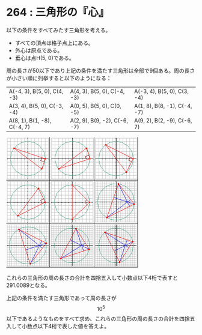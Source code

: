 # 264 : 三角形の『心』

以下の条件をすべてみたす三角形を考える。

* すべての頂点は格子点上にある。
* 外心は原点である。
* 垂心は点H(5, 0)である。

周の長さが50以下であり上記の条件を満たす三角形は全部で9個ある。周の長さが小さい順に列挙すると以下のようになる：

|                             |                              |                              |
| --------------------------- | ---------------------------- | ---------------------------- |
| A(-4, 3), B(5, 0), C(4, -3) | A(4, 3), B(5, 0), C(-4, -3)  | A(-3, 4), B(5, 0), C(3, -4)  |
| A(3, 4), B(5, 0), C(-3, -4) | A(0, 5), B(5, 0), C(0, -5)   | A(1, 8), B(8, -1), C(-4, -7) |
| A(8, 1), B(1, -8), C(-4, 7) | A(2, 9), B(9, -2), C(-6, -7) | A(9, 2), B(2, -9), C(-6, 7)  |

![](<../../.gitbook/assets/image (11).png>)

これらの三角形の周の長さの合計を四捨五入して小数点以下4桁で表すと291.0089となる。

上記の条件を満たす三角形であって周の長さが$$10^5$$以下であるようなものをすべて求め、これらの三角形の周の長さの合計を四捨五入して小数点以下4桁で表した値を答えよ。
